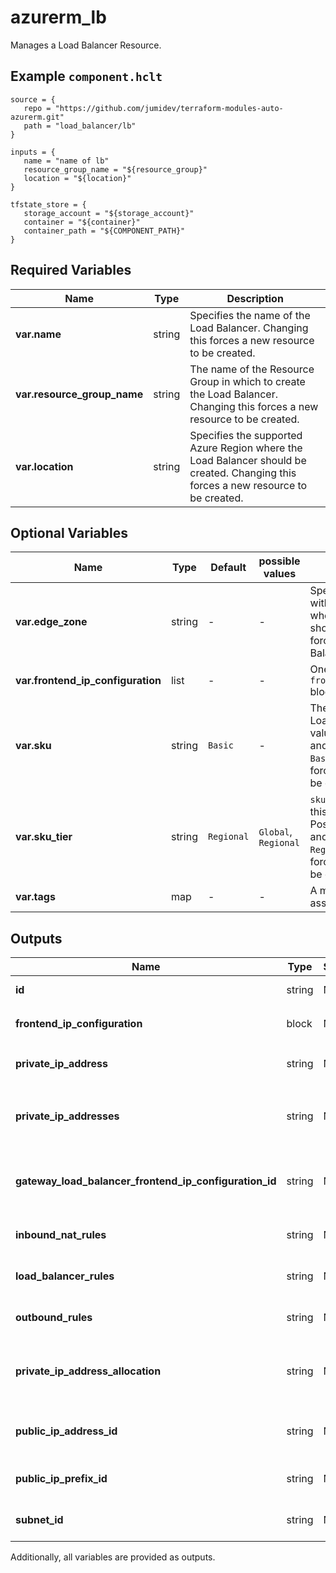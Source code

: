 # azurerm_lb

Manages a Load Balancer Resource.

## Example `component.hclt`

```hcl
source = {
   repo = "https://github.com/jumidev/terraform-modules-auto-azurerm.git" 
   path = "load_balancer/lb" 
}

inputs = {
   name = "name of lb" 
   resource_group_name = "${resource_group}" 
   location = "${location}" 
}

tfstate_store = {
   storage_account = "${storage_account}" 
   container = "${container}" 
   container_path = "${COMPONENT_PATH}" 
}

```

## Required Variables

| Name | Type |  Description |
| ---- | --------- |  ----------- |
| **var.name** | string |  Specifies the name of the Load Balancer. Changing this forces a new resource to be created. | 
| **var.resource_group_name** | string |  The name of the Resource Group in which to create the Load Balancer. Changing this forces a new resource to be created. | 
| **var.location** | string |  Specifies the supported Azure Region where the Load Balancer should be created. Changing this forces a new resource to be created. | 

## Optional Variables

| Name | Type |  Default  |  possible values |  Description |
| ---- | --------- |  ----------- | ----------- | ----------- |
| **var.edge_zone** | string |  -  |  -  |  Specifies the Edge Zone within the Azure Region where this Load Balancer should exist. Changing this forces a new Load Balancer to be created. | 
| **var.frontend_ip_configuration** | list |  -  |  -  |  One or more `frontend_ip_configuration` blocks. | 
| **var.sku** | string |  `Basic`  |  -  |  The SKU of the Azure Load Balancer. Accepted values are `Basic`, `Standard` and `Gateway`. Defaults to `Basic`. Changing this forces a new resource to be created. | 
| **var.sku_tier** | string |  `Regional`  |  `Global`, `Regional`  |  `sku_tier` -  The SKU tier of this Load Balancer. Possible values are `Global` and `Regional`. Defaults to `Regional`. Changing this forces a new resource to be created. | 
| **var.tags** | map |  -  |  -  |  A mapping of tags to assign to the resource. | 



## Outputs

| Name | Type | Sensitive? | Description |
| ---- | ---- | --------- | --------- |
| **id** | string | No  | The id of the Frontend IP Configuration. | 
| **frontend_ip_configuration** | block | No  | A `frontend_ip_configuration` block. | 
| **private_ip_address** | string | No  | Private IP Address to assign to the Load Balancer. | 
| **private_ip_addresses** | string | No  | The list of private IP address assigned to the load balancer in `frontend_ip_configuration` blocks, if any. | 
| **gateway_load_balancer_frontend_ip_configuration_id** | string | No  | The id of the Frontend IP Configuration of a Gateway Load Balancer that this Load Balancer points to. | 
| **inbound_nat_rules** | string | No  | The list of IDs of inbound rules that use this frontend IP. | 
| **load_balancer_rules** | string | No  | The list of IDs of load balancing rules that use this frontend IP. | 
| **outbound_rules** | string | No  | The list of IDs outbound rules that use this frontend IP. | 
| **private_ip_address_allocation** | string | No  | The allocation method for the Private IP Address used by this Load Balancer. Possible values are `Dynamic` and `Static`. | 
| **public_ip_address_id** | string | No  | The ID of a Public IP Address which is associated with this Load Balancer. | 
| **public_ip_prefix_id** | string | No  | The ID of a Public IP Prefix which is associated with the Load Balancer. | 
| **subnet_id** | string | No  | The ID of the Subnet which is associated with the IP Configuration. | 

Additionally, all variables are provided as outputs.
